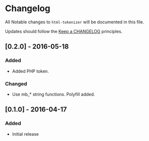 # Changelog

All Notable changes to `html-tokenizer` will be documented in this file.

Updates should follow the [Keep a CHANGELOG](http://keepachangelog.com/) principles.

## [0.2.0] - 2016-05-18

### Added
- Added PHP token.

### Changed
- Use mb_* string functions.  Polyfill added.

## [0.1.0] - 2016-04-17

### Added
- Initial release

